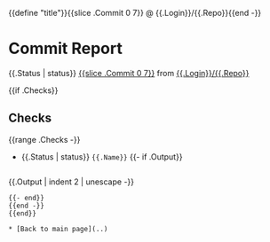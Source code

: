 {{define "title"}}{{slice .Commit 0 7}} @ {{.Login}}/{{.Repo}}{{end -}}
# Commit Report

{{.Status | status}} [{{slice .Commit 0 7}}](https://github.com/{{.Login}}/{{.Repo}}/commit/{{.Commit}}) from [{{.Login}}/{{.Repo}}](https://github.com/{{.Login}}/{{.Repo}})

{{if .Checks}}
## Checks

{{range .Checks -}}
* {{.Status | status}} `{{.Name}}`
  {{- if .Output}}
  ```text
{{.Output | indent 2 | unescape -}}
  ```
  {{- end}}
{{end -}}
{{end}}

* [Back to main page](..)
